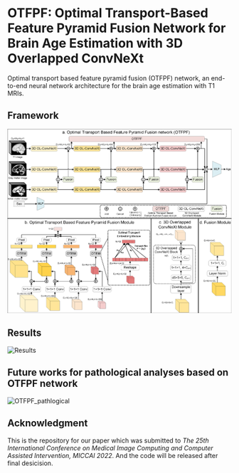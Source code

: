 # OTFPF: Optimal Transport-Based Feature Pyramid Fusion Network for Brain Age Estimation with 3D Overlapped ConvNeXt
Optimal transport based feature pyramid fusion (OTFPF) network, an end-to-end neural network architecture for the brain age estimation with T1 MRIs.

## Framework
![Framework](figures/Framework_BrainAge.png)

## Results
![Results](figures/scatter_fig.png)

## Future works for pathological analyses based on OTFPF network
![OTFPF_pathlogical](figures/OTFPF_pathlogical.png)

## Acknowledgment
This is the repository for our paper which was submitted to *The 25th International Conference on Medical Image Computing and Computer Assisted Intervention, MICCAI 2022*. And the code will be released after final desicision.
